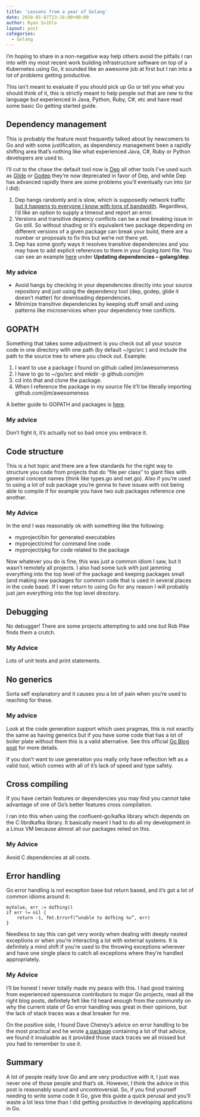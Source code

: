 ```yaml
---
title: 'Lessons from a year of Golang'
date: 2018-05-07T13:16:00+00:00
author: Ryan Svihla
layout: post
categories:
  - Golang
---
```

I’m hoping to share in a non-negative way help others avoid the pitfalls I ran into with my most recent work building infrastructure software on top of a Kubernetes using Go, it sounded like an awesome job at first but I ran into a lot of problems getting productive. 

This isn’t meant to evaluate if you should pick up Go or tell you what you should think of it, this is strictly meant to help people out that are new to the language but experienced in Java, Python, Ruby, C#, etc and have read some basic Go getting started guide.

## Dependency management

This is probably the feature most frequently talked about by newcomers to Go and with some justification, as dependency management been a rapidly shifting area that’s nothing like what experienced Java, C#, Ruby or Python developers are used to. 

I’ll cut to the chase the default tool now is [Dep][1] all other tools I’ve used such as [Glide][2] or [Godep][3] they’re now deprecated in favor of Dep, and while Dep has advanced rapidly there are some problems you’ll eventually run into (or I did):

1.  Dep hangs randomly and is slow, which is supposedly network traffic [but it happens to everyone I know with tons of bandwidth][4]. Regardless, I’d like an option to supply a timeout and report an error.
2. Versions and transitive depency conflicts can be a real breaking issue in Go still. So without shading or it’s equivalent two package depending on different versions of a given package can break your build, there are a number or proposals to fix this but we’re not there yet.
3. Dep has some goofy ways it resolves transitive dependencies and you may have to add explicit references to them in your Gopkg.toml file. You can see an example [here][5] under **Updating dependencies – golang/dep**.

### My advice

* Avoid hangs by checking in your dependencies directly into your source repository and just using the dependency tool (dep, godep, glide it doesn’t matter) for downloading dependencies.
* Minimize transitive dependencies by keeping stuff small and using patterns like microservices when your dependency tree conflicts.
	  
## GOPATH

Something that takes some adjustment is you check out all your source code in one directory with one path (by default \~/go/src ) and include the path to the source tree to where you check out. Example:

1. I want to use a package I found on github called jim/awesomeness 
2. I have to go to \~/go/src and mkdir -p github.com/jim
3. cd into that and clone the package.
4. When I reference the package in my source file it’ll be literally importing github.com/jim/awesomeness

A better guide to GOPATH and packages is [here][6].

### My advice

Don’t fight it, it’s actually not so bad once you embrace it.

## Code structure

This is a hot topic and there are a few standards for the right way to structure you code from projects that do “file per class” to giant files with general concept names (think like types.go and net.go). Also if you’re used to using a lot of sub package you’re gonna to have issues with not being able to compile if for example you have two sub packages reference one another. 

### My Advice

In the end I was reasonably ok with something like the following:

* myproject/bin for generated executables
* myproject/cmd for command line code
* myproject/pkg for code related to the package

Now whatever you do is fine, this was just a common idiom I saw, but it wasn’t remotely all projects. I also had some luck with just jamming everything into the top level of the package and keeping packages small (and making new packages for common code that is used in several places in the code base). If I ever return to using Go for any reason I will probably just jam everything into the top level directory.

## Debugging

No debugger! There are some projects attempting to add one but Rob Pike finds them a crutch.

### My Advice

Lots of unit tests and print statements. 

## No generics

Sorta self explanatory and it causes you a lot of pain when you’re used to reaching for these.

### My advice

Look at the code generation support which uses pragmas, this is not exactly the same as having generics but if you have some code that has a lot of boiler plate without them this is a valid alternative.  See this official [Go Blog post][7] for more details.
 
 If you don’t want to use generation you really only have reflection left as a valid tool, which comes with all of it’s lack of speed and type safety.
 
## Cross compiling

If you have certain features or dependencies you may find you cannot take advantage of one of Go’s better features cross compilation.

I ran into this when using the confluent-go/kafka library which depends on the C librdkafka library. It basically meant I had to do all my development in a Linux VM because almost all our packages relied on this. 

### My Advice

Avoid C dependencies at all costs.

## Error handling

Go error handling is not exception base but return based, and it’s got a lot of common idioms around it:


	myValue, err := doThing()
	if err != nil {
		return -1, fmt.Errorf(“unable to doThing %v”, err)
  	}


Needless to say this can get very wordy when dealing with deeply nested exceptions or when you’re interacting a lot with external systems.  It is definitely a mind shift if you’re used to the throwing exceptions wherever and have one single place to catch all exceptions where they’re handled appropriately.

### My Advice

I’ll be honest I never totally made my peace with this. I had good training from experienced opensource contributors to major Go projects, read all the right blog posts, definitely felt like I’d heard enough from the community on why the current state of Go error handling was great in their opinions, but the lack of stack traces was a deal breaker for me.  

On the positive side, I found Dave Cheney’s advice on error handling to be the most practical and he wrote [a package][8] containing a lot of that advice, we found it invaluable as it provided those stack traces we all missed but you had to remember to use it.

## Summary

A lot of people really love Go and are very productive with it, I just was never one of those people and that’s ok. However, I think the advice in this post is reasonably sound and uncontroversial. So, if you find yourself needing to write some code it Go, give this guide a quick perusal and you’ll waste a lot less time than I did getting productive in developing applications in Go.

[1]:	https://github.com/golang/dep
[2]:	https://github.com/Masterminds/glide
[3]:	https://github.com/tools/godep
[4]:	https://github.com/golang/dep/blob/c8be449181dadcb01c9118a7c7b592693c82776f/docs/failure-modes.md#hangs
[5]:	https://kubernetes.io/blog/2018/01/introducing-client-go-version-6/
[6]:	https://thenewstack.io/understanding-golang-packages/
[7]:	https://blog.golang.org/generate
[8]:	https://github.com/pkg/errors